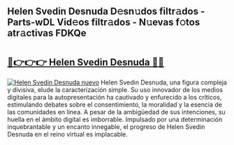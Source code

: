 ## Helen Svedin Desnuda D𝚎sn𝚞dos filtr𝚊dos - Parts-wDL Vid𝚎os filtr𝚊dos - N𝚞evas f𝚘tos atr𝚊ctivas FDKQe

# <h2><a href="http://mb12oac.tromn.icu/?c=Helen+Svedin+Desnuda">🔗👉👉👉 Helen Svedin Desnuda 🔗🔗</a></h2>

[![Helen Svedin Desnuda nuevo](https://i.imgur.com/pEAQMta.gif)](http://mb12oac.tromn.icu/?c=Helen+Svedin+Desnuda)
Helen Svedin Desnuda, una figura compleja y divisiva, elude la caracterización simple. Su uso innovador de los medios digitales para la autopresentación ha cautivado y enfurecido a los críticos, estimulando debates sobre el consentimiento, la moralidad y la esencia de las comunidades en línea. A pesar de la ambigüedad de sus intenciones, su huella en el ámbito digital es imborrable. Impulsado por una determinación inquebrantable y un encanto innegable, el progreso de Helen Svedin Desnuda en el reino virtual es implacable.
